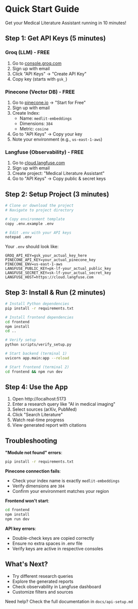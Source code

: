 # Quick Start Guide

Get your Medical Literature Assistant running in 10 minutes!

## Step 1: Get API Keys (5 minutes)

### Groq (LLM) - FREE
1. Go to [console.groq.com](https://console.groq.com)
2. Sign up with email
3. Click "API Keys" → "Create API Key"
4. Copy key (starts with `gsk_`)

### Pinecone (Vector DB) - FREE
1. Go to [pinecone.io](https://pinecone.io) → "Start for Free"
2. Sign up with email
3. Create Index:
   - Name: `medlit-embeddings`
   - Dimensions: `384`
   - Metric: `cosine`
4. Go to "API Keys" → Copy your key
5. Note your environment (e.g., `us-east-1-aws`)

### Langfuse (Observability) - FREE
1. Go to [cloud.langfuse.com](https://cloud.langfuse.com)
2. Sign up with email
3. Create project: "Medical Literature Assistant"
4. Go to "API Keys" → Copy public & secret keys

## Step 2: Setup Project (3 minutes)

```bash
# Clone or download the project
# Navigate to project directory

# Copy environment template
copy .env.example .env

# Edit .env with your API keys
notepad .env
```

Your `.env` should look like:
```env
GROQ_API_KEY=gsk_your_actual_key_here
PINECONE_API_KEY=your_actual_pinecone_key
PINECONE_ENV=us-east-1-aws
LANGFUSE_PUBLIC_KEY=pk-lf-your_actual_public_key
LANGFUSE_SECRET_KEY=sk-lf-your_actual_secret_key
LANGFUSE_HOST=https://cloud.langfuse.com
```

## Step 3: Install & Run (2 minutes)

```bash
# Install Python dependencies
pip install -r requirements.txt

# Install frontend dependencies
cd frontend
npm install
cd ..

# Verify setup
python scripts/verify_setup.py

# Start backend (terminal 1)
uvicorn app.main:app --reload

# Start frontend (terminal 2)
cd frontend && npm run dev
```

## Step 4: Use the App

1. Open http://localhost:5173
2. Enter a research query like "AI in medical imaging"
3. Select sources (arXiv, PubMed)
4. Click "Search Literature"
5. Watch real-time progress
6. View generated report with citations

## Troubleshooting

**"Module not found" errors**:
```bash
pip install -r requirements.txt
```

**Pinecone connection fails**:
- Check your index name is exactly `medlit-embeddings`
- Verify dimensions are `384`
- Confirm your environment matches your region

**Frontend won't start**:
```bash
cd frontend
npm install
npm run dev
```

**API key errors**:
- Double-check keys are copied correctly
- Ensure no extra spaces in .env file
- Verify keys are active in respective consoles

## What's Next?

- Try different research queries
- Explore the generated reports
- Check observability in Langfuse dashboard
- Customize filters and sources

Need help? Check the full documentation in `docs/api-setup.md`